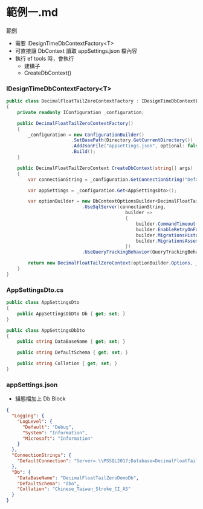 # 範例一.md

[範例](https://github.com/ragnakuei/DecimalFloatTailZero/blob/master/CreateDb/Ef%20Core/DecimalFloatTailZeroContextFactory.cs)

- 需要 IDesignTimeDbContextFactory\<T>
- 可直接讓 DbContext 讀取 appSettings.json 檔內容
- 執行 ef tools 時，會執行
  - 建構子
  - CreateDbContext()

### IDesignTimeDbContextFactory\<T>

```csharp
public class DecimalFloatTailZeroContextFactory : IDesignTimeDbContextFactory<DecimalFloatTailZeroContext>
{
    private readonly IConfiguration _configuration;

    public DecimalFloatTailZeroContextFactory()
    {
        _configuration = new ConfigurationBuilder()
                        .SetBasePath(Directory.GetCurrentDirectory())
                        .AddJsonFile("appsettings.json", optional: false)
                        .Build();
    }

    public DecimalFloatTailZeroContext CreateDbContext(string[] args)
    {
        var connectionString = _configuration.GetConnectionString("DefaultConnection");

        var appSettings = _configuration.Get<AppSettingsDto>();

        var optionBuilder = new DbContextOptionsBuilder<DecimalFloatTailZeroContext>()
                            .UseSqlServer(connectionString,
                                            builder =>
                                            {
                                                builder.CommandTimeout(2400);
                                                builder.EnableRetryOnFailure(2);
                                                builder.MigrationsHistoryTable("_MigrationsHistory", appSettings.Db.DefaultSchema);
                                                builder.MigrationsAssembly("CreateDb");
                                            })
                            .UseQueryTrackingBehavior(QueryTrackingBehavior.NoTracking);

        return new DecimalFloatTailZeroContext(optionBuilder.Options, _configuration);
    }
}
```


### AppSettingsDto.cs

```csharp
public class AppSettingsDto
{
    public AppSettingsDbDto Db { get; set; }
}

public class AppSettingsDbDto
{
    public string DataBaseName { get; set; }

    public string DefaultSchema { get; set; }

    public string Collation { get; set; }
}
```

### appSettings.json

- 組態檔加上 Db Block

```json
{
  "Logging": {
    "LogLevel": {
      "Default": "Debug",
      "System": "Information",
      "Microsoft": "Information"
    }
  },
  "ConnectionStrings": {
    "DefaultConnection": "Server=.\\MSSQL2017;Database=DecimalFloatTailZeroDemoDb;Trusted_Connection=True;MultipleActiveResultSets=true"
  },
  "Db": {
    "DataBaseName": "DecimalFloatTailZeroDemoDb",
    "DefaultSchema": "dbo",
    "Collation": "Chinese_Taiwan_Stroke_CI_AS"
  }
}
```